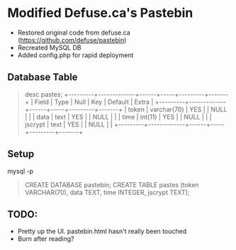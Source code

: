 Modified Defuse.ca's Pastebin
=============================


- Restored original code from defuse.ca (https://github.com/defuse/pastebin)
- Recreated MySQL DB
- Added config.php for rapid deployment

Database Table
--------------
> desc pastes;
> +---------+-------------+------+-----+---------+-------+
> | Field   | Type        | Null | Key | Default | Extra |
> +---------+-------------+------+-----+---------+-------+
> | token   | varchar(70) | YES  |     | NULL    |       |
> | data    | text        | YES  |     | NULL    |       |
> | time    | int(11)     | YES  |     | NULL    |       |
> | jscrypt | text        | YES  |     | NULL    |       |
> +---------+-------------+------+-----+---------+-------+

Setup
-----
mysql -p
> CREATE DATABASE pastebin;
> CREATE TABLE pastes (token VARCHAR(70), data TEXT, time INTEGER, jscrypt TEXT);

TODO:
-----
- Pretty up the UI. pastebin.html hasn't really been touched
- Burn after reading?
